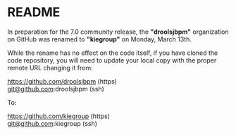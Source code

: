 # README

In preparation for the 7.0 community release, the <b>"droolsjbpm"</b> organization on GitHub was renamed to <b>"kiegroup"</b> on Monday, March 13th.

While the rename has no effect on the code itself, if you have cloned the code repository, you will need to update your local copy with the proper remote URL changing it from:

https://github.com/droolsjbpm (https)<br>
git@github.com:droolsjbpm (ssh)

   To:

https://github.com/kiegroup (https)<br>
git@github.com:kiegroup (ssh)
